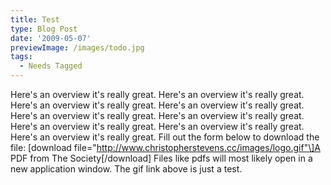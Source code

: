 ```yaml
---
title: Test
type: Blog Post
date: '2009-05-07'
previewImage: /images/todo.jpg
tags:
  - Needs Tagged
---
```

Here's an overview it's really great. Here's an overview it's really great. Here's an overview it's really great. Here's an overview it's really great. Here's an overview it's really great. Here's an overview it's really great. Here's an overview it's really great. Here's an overview it's really great. Here's an overview it's really great. Fill out the form below to download the file: \[download file="http://www.christopherstevens.cc/images/logo.gif"\]A PDF from The Society\[/download\] Files like pdfs will most likely open in a new application window. The gif link above is just a test.
